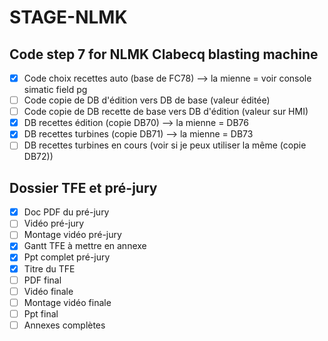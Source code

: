 # STAGE-NLMK
## Code step 7 for NLMK Clabecq blasting machine
- [x] Code choix recettes auto (base de FC78) --> la mienne = voir console simatic field pg
- [ ] Code copie de DB d'édition vers DB de base (valeur éditée)
- [ ] Code copie de DB recette de base vers DB d'édition (valeur sur HMI)
- [x] DB recettes édition (copie DB70) --> la mienne = DB76
- [x] DB recettes turbines (copie DB71) --> la mienne = DB73
- [ ] DB recettes turbines en cours (voir si je peux utiliser la même (copie DB72))
## Dossier TFE et pré-jury
- [x] Doc PDF du pré-jury 
- [ ] Vidéo pré-jury
- [ ] Montage vidéo pré-jury
- [x] Gantt TFE à mettre en annexe
- [x]  Ppt complet pré-jury
- [x]  Titre du TFE
- [ ]  PDF final
- [ ]  Vidéo finale
- [ ]  Montage vidéo finale
- [ ]  Ppt final
- [ ]  Annexes complètes
